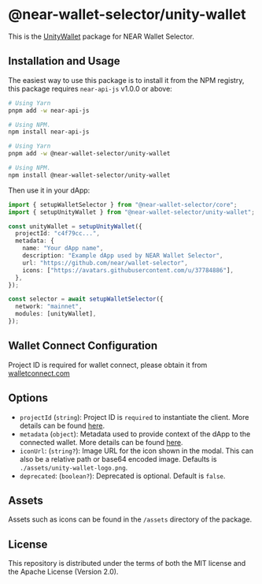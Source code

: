 # @near-wallet-selector/unity-wallet

This is the [UnityWallet](https://unitywallet.com/) package for NEAR Wallet Selector.

## Installation and Usage

The easiest way to use this package is to install it from the NPM registry, this package requires `near-api-js` v1.0.0 or above:

```bash
# Using Yarn
pnpm add -w near-api-js

# Using NPM.
npm install near-api-js
```
```bash
# Using Yarn
pnpm add -w @near-wallet-selector/unity-wallet

# Using NPM.
npm install @near-wallet-selector/unity-wallet
```

Then use it in your dApp:

```ts
import { setupWalletSelector } from "@near-wallet-selector/core";
import { setupUnityWallet } from "@near-wallet-selector/unity-wallet";

const unityWallet = setupUnityWallet({
  projectId: "c4f79cc...",
  metadata: {
    name: "Your dApp name",
    description: "Example dApp used by NEAR Wallet Selector",
    url: "https://github.com/near/wallet-selector",
    icons: ["https://avatars.githubusercontent.com/u/37784886"],
  },
});

const selector = await setupWalletSelector({
  network: "mainnet",
  modules: [unityWallet],
});
```

## Wallet Connect Configuration

Project ID is required for wallet connect, please obtain it from [walletconnect.com](https://walletconnect.com/)

## Options

- `projectId` (`string`): Project ID is `required` to instantiate the client. More details can be found [here](https://docs.walletconnect.com/2.0/cloud/relay#project-id).
- `metadata` (`object`): Metadata used to provide context of the dApp to the connected wallet. More details can be found [here](https://docs.walletconnect.com/2.0/specs/clients/core/pairing/data-structures#metadata).
- `iconUrl`: (`string?`): Image URL for the icon shown in the modal. This can also be a relative path or base64 encoded image. Defaults is `./assets/unity-wallet-logo.png`.
- `deprecated`: (`boolean?`): Deprecated is optional. Default is `false`.

## Assets

Assets such as icons can be found in the `/assets` directory of the package.

## License

This repository is distributed under the terms of both the MIT license and the Apache License (Version 2.0).
